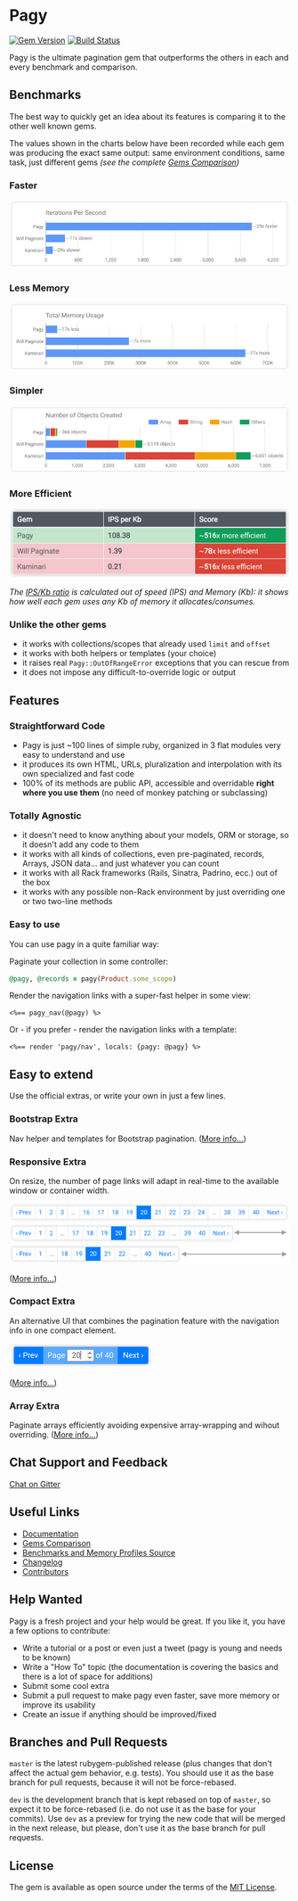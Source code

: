 # Pagy

[![Gem Version](https://badge.fury.io/rb/pagy.svg)](https://badge.fury.io/rb/pagy) [![Build Status](https://travis-ci.org/ddnexus/pagy.svg?branch=master)](https://travis-ci.org/ddnexus/pagy)

Pagy is the ultimate pagination gem that outperforms the others in each and every benchmark and comparison.

## Benchmarks

The best way to quickly get an idea about its features is comparing it to the other well known gems.

The values shown in the charts below have been recorded while each gem was producing the exact same output: same environment conditions, same task, just different gems _(see the complete [Gems Comparison](http://ddnexus.github.io/pagination-comparison/gems.html))_

### Faster

![IPS Chart](docs/assets/images/ips-chart.png)

### Less Memory

![Memory Chart](docs/assets/images/memory-chart.png)

### Simpler

![Objects Chart](docs/assets/images/objects-chart.png)

### More Efficient

![Efficiency Table](docs/assets/images/efficiency-table.png)

_The [IPS/Kb ratio](http://ddnexus.github.io/pagination-comparison/gems.html#efficiency-ratio) is calculated out of speed (IPS) and Memory (Kb): it shows how well each gem uses any Kb of memory it allocates/consumes._

### Unlike the other gems

- it works with collections/scopes that already used `limit` and `offset`
- it works with both helpers or templates (your choice)
- it raises real `Pagy::OutOfRangeError` exceptions that you can rescue from
- it does not impose any difficult-to-override logic or output

## Features

### Straightforward Code

- Pagy is just ~100 lines of simple ruby, organized in 3 flat modules very easy to understand and use
- it produces its own HTML, URLs, pluralization and interpolation with its own specialized and fast code
- 100% of its methods are public API, accessible and overridable **right where you use them** (no need of monkey patching or subclassing)

### Totally Agnostic

- it doesn't need to know anything about your models, ORM or storage, so it doesn't add any code to them
- it works with all kinds of collections, even pre-paginated, records, Arrays, JSON data... and just whatever you can count
- it works with all Rack frameworks (Rails, Sinatra, Padrino, ecc.) out of the box
- it works with any possible non-Rack environment by just overriding one or two two-line methods

### Easy to use

You can use pagy in a quite familiar way:

Paginate your collection in some controller:

```ruby
@pagy, @records = pagy(Product.some_scope)
```

Render the navigation links with a super-fast helper in some view:

```erb
<%== pagy_nav(@pagy) %>
```

Or - if you prefer - render the navigation links with a template:

```erb
<%== render 'pagy/nav', locals: {pagy: @pagy} %>
```

## Easy to extend

Use the official extras, or write your own in just a few lines.

### Bootstrap Extra

Nav helper and templates for Bootstrap pagination. ([More info...](http://ddnexus.github.io/pagy/extras/bootstrap))

### Responsive Extra

On resize, the number of page links will adapt in real-time to the available window or container width.

![pagy-responsive](docs/assets/images/pagy-responsive-w.png)

([More info...](http://ddnexus.github.io/pagy/extras/responsive))

### Compact Extra

An alternative UI that combines the pagination feature with the navigation info in one compact element.

![pagy-compact](docs/assets/images/pagy-compact-w.png)

([More info...](http://ddnexus.github.io/pagy/extras/compact))

### Array Extra

Paginate arrays efficiently avoiding expensive array-wrapping and wihout overriding. ([More info...](http://ddnexus.github.io/pagy/extras/array))

## Chat Support and Feedback

[Chat on Gitter](https://gitter.im/ruby-pagy/Lobby?utm_source=badge&utm_medium=badge&utm_campaign=pr-badge&utm_content=badge)

## Useful Links

- [Documentation](https://ddnexus.github.io/pagy/index)
- [Gems Comparison](https://ddnexus.github.io/pagination-comparison/gems.html)
- [Benchmarks and Memory Profiles Source](http://github.com/ddnexus/pagination-comparison)
- [Changelog](https://github.com/ddnexus/pagy/blob/master/CHANGELOG.md)
- [Contributors](https://github.com/ddnexus/pagy/graphs/contributors)

## Help Wanted

Pagy is a fresh project and your help would be great. If you like it, you have a few options to contribute:

- Write a tutorial or a post or even just a tweet (pagy is young and needs to be known)
- Write a "How To" topic (the documentation is covering the basics and there is a lot of space for additions)
- Submit some cool extra
- Submit a pull request to make pagy even faster, save more memory or improve its usability
- Create an issue if anything should be improved/fixed

## Branches and Pull Requests

`master` is the latest rubygem-published release (plus changes that don't affect the actual gem behavior, e.g. tests). You should use it as the base branch for pull requests, because it will not be force-rebased.

`dev` is the development branch that is kept rebased on top of `master`, so expect it to be force-rebased (i.e. do not use it as the base for your commits). Use `dev` as a preview for trying the new code that will be merged in the next release, but please, don't use it as the base branch for pull requests.

## License

The gem is available as open source under the terms of the [MIT License](https://opensource.org/licenses/MIT).
